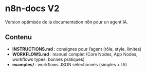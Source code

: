 # n8n-docs V2

Version optimisée de la documentation n8n pour un agent IA.

## Contenu
- **INSTRUCTIONS.md** : consignes pour l’agent (rôle, style, limites)
- **WORKFLOWS.md** : manuel complet (Core Nodes, App Nodes, workflows types, bonnes pratiques)
- **examples/** : workflows JSON sélectionnés (simples + IA)
